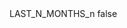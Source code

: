 <?xml version="1.0" encoding="UTF-8"?>
<CustomMetadata xmlns="http://soap.sforce.com/2006/04/metadata">
    <label>LAST_N_MONTHS_n</label>
    <protected>false</protected>
</CustomMetadata>
